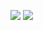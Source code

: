 <a href="https://codeclimate.com/github/desmoll/frontend-project-lvl1/maintainability"><img src="https://api.codeclimate.com/v1/badges/63d71fe32226d7ca388e/maintainability" /></a>
<a href="https://codeclimate.com/github/desmoll/frontend-project-lvl1/test_coverage"><img src="https://api.codeclimate.com/v1/badges/63d71fe32226d7ca388e/test_coverage" /></a>
